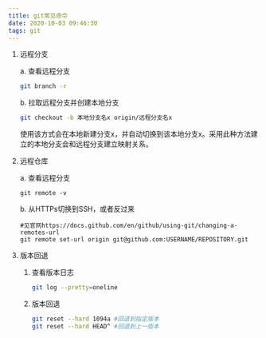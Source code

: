 ```yaml
---
title: git常见命令
date: 2020-10-03 09:46:30
tags: git
---
```


1. 远程分支

   a.  查看远程分支 

   ``` bash
   git branch -r
   ```
   
   b. 拉取远程分支并创建本地分支
   ``` bash
   git checkout -b 本地分支名x origin/远程分支名x
   ```
   ​    使用该方式会在本地新建分支x，并自动切换到该本地分支x。采用此种方法建立的本地分支会和远程分支建立映射关系。
   
2. 远程仓库

   a. 查看远程分支

   ```
   git remote -v
   ```

   b. 从HTTPs切换到SSH，或者反过来

   ```shell
   #见官网https://docs.github.com/en/github/using-git/changing-a-remotes-url
   git remote set-url origin git@github.com:USERNAME/REPOSITORY.git
   ```

   

3. 版本回退

   1. 查看版本日志

      ```bash
      git log --pretty=oneline
      ```

   2. 版本回退

      ```bash
      git reset --hard 1094a #回退到指定版本
      git reset --hard HEAD^ #回退到上一版本
      ```